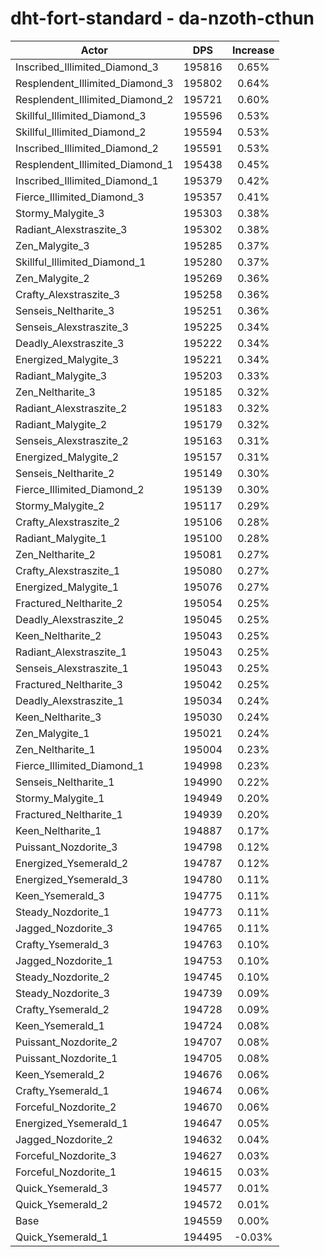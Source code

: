 # dht-fort-standard - da-nzoth-cthun
| Actor | DPS | Increase |
|---|:---:|:---:|
|Inscribed_Illimited_Diamond_3|195816|0.65%|
|Resplendent_Illimited_Diamond_3|195802|0.64%|
|Resplendent_Illimited_Diamond_2|195721|0.60%|
|Skillful_Illimited_Diamond_3|195596|0.53%|
|Skillful_Illimited_Diamond_2|195594|0.53%|
|Inscribed_Illimited_Diamond_2|195591|0.53%|
|Resplendent_Illimited_Diamond_1|195438|0.45%|
|Inscribed_Illimited_Diamond_1|195379|0.42%|
|Fierce_Illimited_Diamond_3|195357|0.41%|
|Stormy_Malygite_3|195303|0.38%|
|Radiant_Alexstraszite_3|195302|0.38%|
|Zen_Malygite_3|195285|0.37%|
|Skillful_Illimited_Diamond_1|195280|0.37%|
|Zen_Malygite_2|195269|0.36%|
|Crafty_Alexstraszite_3|195258|0.36%|
|Senseis_Neltharite_3|195251|0.36%|
|Senseis_Alexstraszite_3|195225|0.34%|
|Deadly_Alexstraszite_3|195222|0.34%|
|Energized_Malygite_3|195221|0.34%|
|Radiant_Malygite_3|195203|0.33%|
|Zen_Neltharite_3|195185|0.32%|
|Radiant_Alexstraszite_2|195183|0.32%|
|Radiant_Malygite_2|195179|0.32%|
|Senseis_Alexstraszite_2|195163|0.31%|
|Energized_Malygite_2|195157|0.31%|
|Senseis_Neltharite_2|195149|0.30%|
|Fierce_Illimited_Diamond_2|195139|0.30%|
|Stormy_Malygite_2|195117|0.29%|
|Crafty_Alexstraszite_2|195106|0.28%|
|Radiant_Malygite_1|195100|0.28%|
|Zen_Neltharite_2|195081|0.27%|
|Crafty_Alexstraszite_1|195080|0.27%|
|Energized_Malygite_1|195076|0.27%|
|Fractured_Neltharite_2|195054|0.25%|
|Deadly_Alexstraszite_2|195045|0.25%|
|Keen_Neltharite_2|195043|0.25%|
|Radiant_Alexstraszite_1|195043|0.25%|
|Senseis_Alexstraszite_1|195043|0.25%|
|Fractured_Neltharite_3|195042|0.25%|
|Deadly_Alexstraszite_1|195034|0.24%|
|Keen_Neltharite_3|195030|0.24%|
|Zen_Malygite_1|195021|0.24%|
|Zen_Neltharite_1|195004|0.23%|
|Fierce_Illimited_Diamond_1|194998|0.23%|
|Senseis_Neltharite_1|194990|0.22%|
|Stormy_Malygite_1|194949|0.20%|
|Fractured_Neltharite_1|194939|0.20%|
|Keen_Neltharite_1|194887|0.17%|
|Puissant_Nozdorite_3|194798|0.12%|
|Energized_Ysemerald_2|194787|0.12%|
|Energized_Ysemerald_3|194780|0.11%|
|Keen_Ysemerald_3|194775|0.11%|
|Steady_Nozdorite_1|194773|0.11%|
|Jagged_Nozdorite_3|194765|0.11%|
|Crafty_Ysemerald_3|194763|0.10%|
|Jagged_Nozdorite_1|194753|0.10%|
|Steady_Nozdorite_2|194745|0.10%|
|Steady_Nozdorite_3|194739|0.09%|
|Crafty_Ysemerald_2|194728|0.09%|
|Keen_Ysemerald_1|194724|0.08%|
|Puissant_Nozdorite_2|194707|0.08%|
|Puissant_Nozdorite_1|194705|0.08%|
|Keen_Ysemerald_2|194676|0.06%|
|Crafty_Ysemerald_1|194674|0.06%|
|Forceful_Nozdorite_2|194670|0.06%|
|Energized_Ysemerald_1|194647|0.05%|
|Jagged_Nozdorite_2|194632|0.04%|
|Forceful_Nozdorite_3|194627|0.03%|
|Forceful_Nozdorite_1|194615|0.03%|
|Quick_Ysemerald_3|194577|0.01%|
|Quick_Ysemerald_2|194572|0.01%|
|Base|194559|0.00%|
|Quick_Ysemerald_1|194495|-0.03%|
